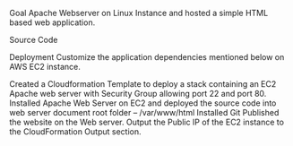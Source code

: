 Goal
Apache Webserver on Linux Instance and hosted a simple HTML based web application.

Source Code

Deployment
Customize the application dependencies mentioned below on AWS EC2 instance.


Created a Cloudformation Template to deploy a stack containing an EC2 Apache web server with Security Group allowing port 22 and port 80.
Installed Apache Web Server on EC2 and deployed the source code into web server document root folder – /var/www/html
Installed Git
Published the website on the Web server.
Output the Public IP of the EC2 instance to the CloudFormation Output section.

